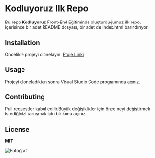 # Kodluyoruz Ilk Repo
Bu repo **Kodluyoruz** Front-End Eğitiminde oluşturduğumuz ilk repo, içerisinde bir adet README dosyası, bir adet de index.html barındırıyor.

## Installation
Öncelikle projeyi clonelayın. 
[Proje Linki](https://github.com/SenaArc/kodluyoruzilkrepo.git)

## Usage 
Projeyi cloneladıktan sonra Visual Studio Code programında açınız.

## Contributing

Pull requestler kabul edilir.Büyük değişiklikler için önce neyi değiştirmek istediğinizi tartışmak için bir konu açınız.

## License 
**MIT**

![Fotoğraf](repo.png)

